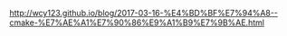 http://wcy123.github.io/blog/2017-03-16-%E4%BD%BF%E7%94%A8--cmake-%E7%AE%A1%E7%90%86%E9%A1%B9%E7%9B%AE.html
